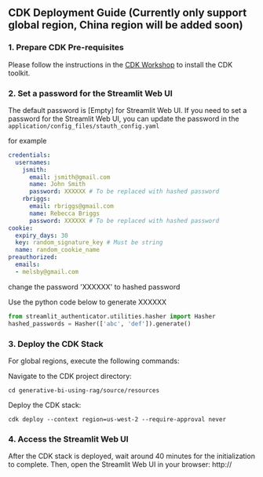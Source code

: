 ## CDK Deployment Guide (Currently only support global region, China region will be added soon)
### 1. Prepare CDK Pre-requisites
Please follow the instructions in the [CDK Workshop](https://cdkworkshop.com/15-prerequisites.html) to install the CDK toolkit.

### 2. Set a password for the Streamlit Web UI

The default password is [Empty] for Streamlit Web UI. If you need to set a password for the Streamlit Web UI, you can update the password in the
```application/config_files/stauth_config.yaml```

for example 

```yaml
credentials:
  usernames:
    jsmith:
      email: jsmith@gmail.com
      name: John Smith
      password: XXXXXX # To be replaced with hashed password
    rbriggs:
      email: rbriggs@gmail.com
      name: Rebecca Briggs
      password: XXXXXX # To be replaced with hashed password
cookie:
  expiry_days: 30
  key: random_signature_key # Must be string
  name: random_cookie_name
preauthorized:
  emails:
  - melsby@gmail.com
```

change the password 'XXXXXX' to hashed password

Use the python code below to generate XXXXXX
```python
from streamlit_authenticator.utilities.hasher import Hasher
hashed_passwords = Hasher(['abc', 'def']).generate()
```

### 3. Deploy the CDK Stack
For global regions, execute the following commands:

Navigate to the CDK project directory:
```
cd generative-bi-using-rag/source/resources
```
Deploy the CDK stack:
```
cdk deploy --context region=us-west-2 --require-approval never
```
### 4. Access the Streamlit Web UI
After the CDK stack is deployed, wait around 40 minutes for the initialization to complete. Then, open the Streamlit Web UI in your browser: http://<your-ec2-public-ip>